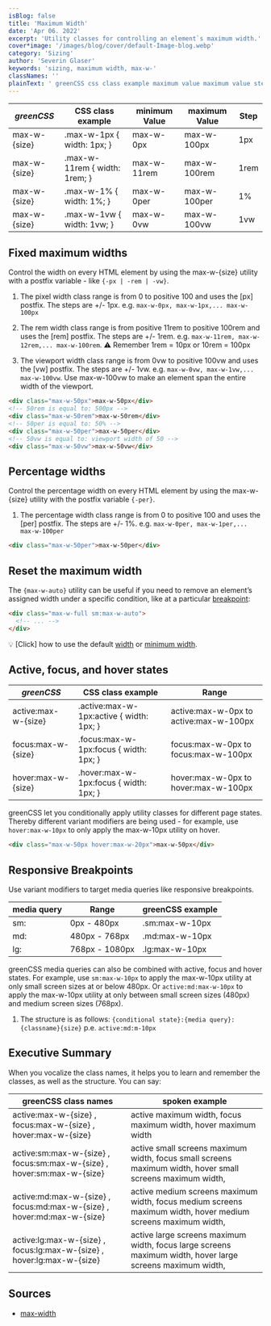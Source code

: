 ```yaml
---
isBlog: false
title: 'Maximum Width'
date: 'Apr 06. 2022'
excerpt: 'Utility classes for controlling an element`s maximum width.'
cover*image: '/images/blog/cover/default-Image-blog.webp'
category: 'Sizing'
author: 'Severin Glaser'
keywords: 'sizing, maximum width, max-w-'
classNames: ''
plainText: ' greenCSS css class example maximum value maximum value step max-w size max-w-1px width: 1px; max-w-0px max-w-100px 1px max-w size max-w-11rem width: 1rem; max-w-11rem max-w-100rem 1rem max-w size max-w-1% width: 1%; max-w-0per max-w-100per 1% max-w size max-w-1vw width: 1vw; max-w-0vw max-w-100vw 1vw fixed maximum widths control the width on every html element by using the max-w size utility with a postfix variable like ` -px -rem -vw ` 1 the pixel width class range is from 0 to positive 100 and uses the px postfix the steps are + 1px e g `max-w-0px max-w-1px max-w-100px` 2 the rem width class range is from positive 11rem to positive 100rem and uses the rem postfix the steps are + 1rem e g `max-w-11rem max-w-12rem max-w-100rem` ⚠️ remember 1rem = 10px or 10rem = 100px 3 the viewport width class range is from 0vw to positive 100vw and uses the vw postfix the steps are + 1vw e g `max-w-0vw max-w-1vw max-w-100vw` use max-w-100vw to make an element span the entire width of the viewport  percentage widths control the percentage width on every html element by using the max-w size utility with the postfix variable ` -per ` 1 the percentage width class range is from 0 to positive 100 and uses the per postfix the steps are + 1% e g `max-w-0per max-w-1per max-w-100per`  reset the maximum width the ` max-w-auto ` utility can be useful if you need to remove an element’s assigned width under a specific condition like at a particular breakpoint blog responsive-greenCSS-breakpoints :  💡 click how to use the default width docs sizing-width or minimum width docs sizing-minimum-width active focus and hover states greenCSS css class example range active:max-w size active :max-w-1px:active width: 1px; active:max-w-0px to active:max-w-100px focus:max-w size focus :max-w-1px:focus width: 1px; focus:max-w-0px to focus:max-w-100px hover:max-w size hover :max-w-1px:focus width: 1px; hover:max-w-0px to hover:max-w-100px greenCSS let you conditionally apply utility classes for different page states thereby different variant modifiers are being used for example use `hover:max-w-10px` to only apply the max-w-10px utility on hover  responsive breakpoints use variant modifiers to target media queries like responsive breakpoints media query range greenCSS example sm: 0px 480px sm:max-w-10px md: 480px 768px md:max-w-10px lg: 768px 1080px lg:max-w-10px greenCSS media queries can also be combined with active focus and hover states for example use `sm:max-w-10px` to apply the max-w-10px utility at only small screen sizes at or below 480px or `active:md:max-w-10px` to apply the max-w-10px utility at only between small screen sizes 480px and medium screen sizes 768px 1 the structure is as follows: ` conditional state : media query : classname size ` p e `active:md:m-10px` executive summary when you vocalize the class names it helps you to learn and remember the classes as well as the structure you can say: greenCSS class names spoken example active:max-w size focus:max-w size hover:max-w size active maximum width focus maximum width hover maximum width active:sm:max-w size focus:sm:max-w size hover:sm:max-w size active small screens maximum width focus small screens maximum width hover small screens maximum width active:md:max-w size focus:md:max-w size hover:md:max-w size active medium screens maximum width focus medium screens maximum width hover medium screens maximum width active:lg:max-w size focus:lg:max-w size hover:lg:max-w size active large screens maximum width focus large screens maximum width hover large screens maximum width sources max-width https: developer mozilla org en-us docs web css max-width '
---
```


| _greenCSS_    | CSS class example             | minimum Value | maximum Value | Step |
| ------------ | ----------------------------- | ------------- | ------------- | ---- |
| max-w-{size} | .max-w-1px { width: 1px; }    | max-w-0px     | max-w-100px   | 1px  |
| max-w-{size} | .max-w-11rem { width: 1rem; } | max-w-11rem   | max-w-100rem  | 1rem |
| max-w-{size} | .max-w-1% { width: 1%; }      | max-w-0per    | max-w-100per  | 1%   |
| max-w-{size} | .max-w-1vw { width: 1vw; }    | max-w-0vw     | max-w-100vw   | 1vw  |

## Fixed maximum widths

Control the width on every HTML element by using the max-w-{size} utility with a postfix variable - like `{-px | -rem | -vw}`.

1. The pixel width class range is from 0 to positive 100 and uses the [px] postfix. The steps are +/- 1px. e.g. `max-w-0px, max-w-1px,... max-w-100px`

2. The rem width class range is from positive 11rem to positive 100rem and uses the [rem] postfix. The steps are +/- 1rem. e.g. `max-w-11rem, max-w-12rem,... max-w-100rem`. ⚠️ Remember 1rem = 10px or 10rem = 100px

3. The viewport width class range is from 0vw to positive 100vw and uses the [vw] postfix. The steps are +/- 1vw. e.g. `max-w-0vw, max-w-1vw,... max-w-100vw`. Use max-w-100vw to make an element span the entire width of the viewport.

```html
<div class="max-w-50px">max-w-50px</div>
<!-- 50rem is equal to: 500px -->
<div class="max-w-50rem">max-w-50rem</div>
<!-- 50per is equal to: 50% -->
<div class="max-w-50per">max-w-50per</div>
<!-- 50vw is equal to: viewport width of 50 -->
<div class="max-w-50vw">max-w-50vw</div>
```

## Percentage widths

Control the percentage width on every HTML element by using the max-w-{size} utility with the postfix variable `{-per}`.

1. The percentage width class range is from 0 to positive 100 and uses the [per] postfix. The steps are +/- 1%. e.g. `max-w-0per, max-w-1per,... max-w-100per`

```html
<div class="max-w-50per">max-w-50per</div>
```

## Reset the maximum width

The `{max-w-auto}` utility can be useful if you need to remove an element’s assigned width under a specific condition, like at a particular [breakpoint](/blog/responsive-greenCSS-breakpoints):

```html
<div class="max-w-full sm:max-w-auto">
  <!-- ... -->
</div>
```

💡 [Click] how to use the default [width](/docs/sizing-width) or [minimum width](/docs/sizing-minimum-width).

## Active, focus, and hover states

| _greenCSS_           | CSS class example                         | Range                                  |
| ------------------- | ----------------------------------------- | -------------------------------------- |
| active:max-w-{size} | .active\:max-w-1px:active { width: 1px; } | active:max-w-0px to active:max-w-100px |
| focus:max-w-{size}  | .focus\:max-w-1px:focus { width: 1px; }   | focus:max-w-0px to focus:max-w-100px   |
| hover:max-w-{size}  | .hover\:max-w-1px:focus { width: 1px; }   | hover:max-w-0px to hover:max-w-100px   |

greenCSS let you conditionally apply utility classes for different page states. Thereby different variant modifiers are being used - for example, use `hover:max-w-10px` to only apply the max-w-10px utility on hover.

```html
<div class="max-w-50px hover:max-w-20px">max-w-50px</div>
```

## Responsive Breakpoints

Use variant modifiers to target media queries like responsive breakpoints.

| media query | Range          | greenCSS example |
| ----------- | -------------- | --------------- |
| sm:         | 0px - 480px    | .sm:max-w-10px  |
| md:         | 480px - 768px  | .md:max-w-10px  |
| lg:         | 768px - 1080px | .lg:max-w-10px  |

greenCSS media queries can also be combined with active, focus and hover states. For example, use `sm:max-w-10px` to apply the max-w-10px utility at only small screen sizes at or below 480px. Or `active:md:max-w-10px` to apply the max-w-10px utility at only between small screen sizes (480px) and medium screen sizes (768px).

1. The structure is as follows: `{conditional state}:{media query}:{classname}{size}` p.e. `active:md:m-10px`

## Executive Summary

When you vocalize the class names, it helps you to learn and remember the classes, as well as the structure. You can say:

| greenCSS class names                                                    | spoken example                                                                                               |
| ---------------------------------------------------------------------- | ------------------------------------------------------------------------------------------------------------ |
| active:max-w-{size} , focus:max-w-{size} , hover:max-w-{size}          | active maximum width, focus maximum width, hover maximum width                                               |
| active:sm:max-w-{size} , focus:sm:max-w-{size} , hover:sm:max-w-{size} | active small screens maximum width, focus small screens maximum width, hover small screens maximum width,    |
| active:md:max-w-{size} , focus:md:max-w-{size} , hover:md:max-w-{size} | active medium screens maximum width, focus medium screens maximum width, hover medium screens maximum width, |
| active:lg:max-w-{size} , focus:lg:max-w-{size} , hover:lg:max-w-{size} | active large screens maximum width, focus large screens maximum width, hover large screens maximum width,    |

## Sources

- [max-width](https://developer.mozilla.org/en-US/docs/Web/CSS/max-width)
